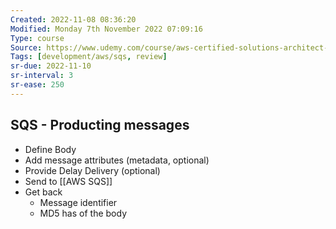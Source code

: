 ```yaml
---
Created: 2022-11-08 08:36:20
Modified: Monday 7th November 2022 07:09:16
Type: course
Source: https://www.udemy.com/course/aws-certified-solutions-architect-associate-saa-c01/?xref=E0Aed11STH4LPUQvCz0GJFABTmM=
Tags: [development/aws/sqs, review]
sr-due: 2022-11-10
sr-interval: 3
sr-ease: 250
---
```


## SQS - Producting messages

- Define Body
- Add message attributes (metadata, optional)
- Provide Delay Delivery (optional)
- Send to [[AWS SQS]]
- Get back
    - Message identifier
    - MD5 has of the body